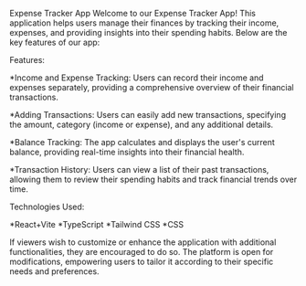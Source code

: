 Expense Tracker App
Welcome to our Expense Tracker App! This application helps users manage their finances by tracking their income, expenses, and providing insights into their spending habits.
Below are the key features of our app:

Features:

*Income and Expense Tracking:
Users can record their income and expenses separately, providing a comprehensive overview of their financial transactions.

*Adding Transactions:
Users can easily add new transactions, specifying the amount, category (income or expense), and any additional details.

*Balance Tracking:
The app calculates and displays the user's current balance, providing real-time insights into their financial health.

*Transaction History:
Users can view a list of their past transactions, allowing them to review their spending habits and track financial trends over time.

Technologies Used: 

*React+Vite
*TypeScript
*Tailwind CSS
*CSS




If viewers wish to customize or enhance the application with additional functionalities, they are encouraged to do so.
The platform is open for modifications, empowering users to tailor it according to their specific needs and preferences.
